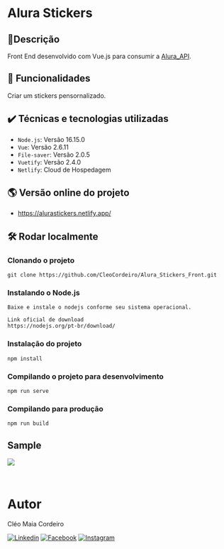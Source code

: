 # Alura Stickers

## 📃Descrição
Front End desenvolvido com Vue.js para consumir a [Alura_API](https://github.com/CleoCordeiro/Alura_API).


## 🔧 Funcionalidades
Criar um stickers pensornalizado.

## ✔️ Técnicas e tecnologias utilizadas
- `Node.js`: Versão 16.15.0
- `Vue`: Versão 2.6.11
- `File-saver`: Versão 2.0.5
- `Vuetify`: Versão 2.4.0
- `Netlify`: Cloud de Hospedagem

## 🌎 Versão online do projeto
- https://alurastickers.netlify.app/

## 🛠️ Rodar localmente

### Clonando o projeto
```
git clone https://github.com/CleoCordeiro/Alura_Stickers_Front.git
```

### Instalando o Node.js
```
Baixe e instale o nodejs conforme seu sistema operacional.

Link oficial de download
https://nodejs.org/pt-br/download/
```

###  Instalação do projeto
```
npm install
```

### Compilando o projeto para desenvolvimento
```
npm run serve
```

### Compilando para produção
```
npm run build
```

## Sample
![](src/assets/Sanple.gif)

<br>

# Autor
Cléo Maia Cordeiro
</br>

[![Linkedin](https://img.shields.io/badge/LinkedIn-0077B5?style=for-the-badge&logo=linkedin&logoColor=white)](https://www.linkedin.com/in/cleocordeiro/)
[![Facebook](https://img.shields.io/badge/Facebook-1877F2?style=for-the-badge&logo=facebook&logoColor=white)](https://www.facebook.com/cleo.m.cordeiro/)
[![Instagram](https://img.shields.io/badge/Instagram-E4405F?style=for-the-badge&logo=instagram&logoColor=white)](https://www.instagram.com/cleomaiacordeiro/)